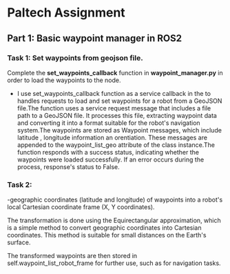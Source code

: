 # Paltech Assignment

## Part 1: Basic waypoint manager in ROS2

### Task 1: Set waypoints from geojson file.
Complete the **set_waypoints_callback** function in **waypoint_manager.py** in order to load the waypoints to the node.

- I use set_waypoints_callback function as a service callback in the to handles requests to load and set waypoints for a robot from a GeoJSON file.The function uses a service request message that includes a file path to a GeoJSON file. It processes this file, extracting waypoint data and converting it into a format suitable for the robot's navigation system.The waypoints are stored as Waypoint messages, which include latitude , longitude information an orentiation. These messages are appended to the waypoint_list_geo attribute of the class instance.The function responds with a success status, indicating whether the waypoints were loaded successfully. If an error occurs during the process, response's status to False.

### Task 2: 

-geographic coordinates (latitude and longitude) of waypoints into a robot's local Cartesian coordinate frame (X, Y coordinates).

The transformation is done using the Equirectangular approximation, which is a simple method to convert geographic coordinates into Cartesian coordinates. This method is suitable for small distances on the Earth's surface.

The transformed waypoints are then stored in self.waypoint_list_robot_frame for further use, such as for navigation tasks.

